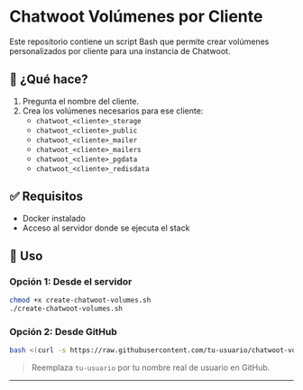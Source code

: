# Chatwoot Volúmenes por Cliente

Este repositorio contiene un script Bash que permite crear volúmenes personalizados por cliente para una instancia de Chatwoot.

## 🚀 ¿Qué hace?

1. Pregunta el nombre del cliente.
2. Crea los volúmenes necesarios para ese cliente:
   - `chatwoot_<cliente>_storage`
   - `chatwoot_<cliente>_public`
   - `chatwoot_<cliente>_mailer`
   - `chatwoot_<cliente>_mailers`
   - `chatwoot_<cliente>_pgdata`
   - `chatwoot_<cliente>_redisdata`

## ✅ Requisitos

- Docker instalado
- Acceso al servidor donde se ejecuta el stack

## 🧪 Uso

### Opción 1: Desde el servidor

```bash
chmod +x create-chatwoot-volumes.sh
./create-chatwoot-volumes.sh
```

### Opción 2: Desde GitHub

```bash
bash <(curl -s https://raw.githubusercontent.com/tu-usuario/chatwoot-volumes/main/create-chatwoot-volumes.sh)
```

> Reemplaza `tu-usuario` por tu nombre real de usuario en GitHub.

---
